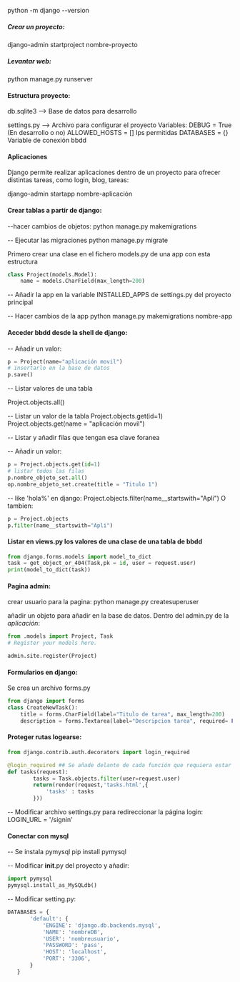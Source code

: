 python -m django --version



##### Crear un proyecto:
django-admin startproject nombre-proyecto


##### Levantar web:
python manage.py runserver


#### Estructura proyecto:
db.sqlite3 --> Base de datos para desarrollo

settings.py --> Archivo para configurar el proyecto
    Variables:
        DEBUG = True    (En desarrollo o no)
        ALLOWED_HOSTS = [] Ips permitidas
        DATABASES = {} Variable de conexión bbdd


#### Aplicaciones        
Django permite realizar aplicaciones dentro de un proyecto para ofrecer distintas tareas, como login, blog, tareas:

django-admin startapp nombre-aplicación



#### Crear tablas a partir de django:
--hacer cambios de objetos:
    python manage.py makemigrations 

-- Ejecutar las migraciones
    python manage.py migrate



Primero crear una clase en el fichero models.py de una app con esta estructura

```python
class Project(models.Model):
    name = models.CharField(max_length=200) 
```


-- Añadir la app en la variable INSTALLED_APPS de settings.py del proyecto principal

-- Hacer cambios de la app 
    python manage.py makemigrations nombre-app





#### Acceder bbdd desde la shell de django:
-- Añadir un valor:
```python
p = Project(name="aplicación movil")
# insertarlo en la base de datos 
p.save()

```
-- Listar valores de una tabla

Project.objects.all()

-- Listar un valor de la tabla
Project.objects.get(id=1)
Project.objects.get(name = "aplicación movil")


-- Listar y añadir filas que tengan esa clave foranea

-- Añadir un valor:
```python
p = Project.objects.get(id=1)
# listar todos las filas
p.nombre_objeto_set.all()
op.nombre_objeto_set.create(title = "Titulo 1")

```

-- like 'hola%' en django:
    Project.objects.filter(name__startswith="Apli")
O tambien:
```python
p = Project.objects
p.filter(name__startswith="Apli")

```

#### Listar en views.py los valores de una clase de una tabla de bbdd
```python
from django.forms.models import model_to_dict
task = get_object_or_404(Task,pk = id, user = request.user)
print(model_to_dict(task))

```


#### Pagina admin:
crear usuario para la pagina:
    python manage.py createsuperuser

añadir un objeto para añadir en la base de datos.
Dentro del admin.py de la *aplicación*:

```python
from .models import Project, Task
# Register your models here.

admin.site.register(Project)
```



#### Formularios en django:
Se crea un archivo forms.py
```python
from django import forms
class CreateNewTask():
    title = forms.CharField(label="Titulo de tarea", max_length=200)
    description = forms.Textarea(label="Descripcion tarea", required= False)

```



#### Proteger rutas logearse:
```python
from django.contrib.auth.decorators import login_required

@login_required ## Se añade delante de cada función que requiera estar logeado
def tasks(request):
        tasks = Task.objects.filter(user=request.user)
        return(render(request,'tasks.html',{
            'tasks' : tasks
        }))

```
-- Modificar archivo settings.py para redireccionar la página login:
LOGIN_URL = '/signin'


#### Conectar con mysql
 -- Se instala pymysql
 pip install pymysql

 -- Modificar __init__.py del proyecto y añadir:
```python
import pymysql
pymysql.install_as_MySQLdb()
```
 -- Modificar setting.py:
 ```python
 DATABASES = {
        'default': {
            'ENGINE': 'django.db.backends.mysql',
            'NAME': 'nombreDB',
            'USER': 'nombreusuario',
            'PASSWORD': 'pass',
            'HOST': 'localhost',
            'PORT': '3306',
        }
    }
```